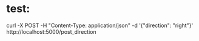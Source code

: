 # test: 
curl -X POST -H "Content-Type: application/json" -d '{"direction": "right"}' http://localhost:5000/post_direction 